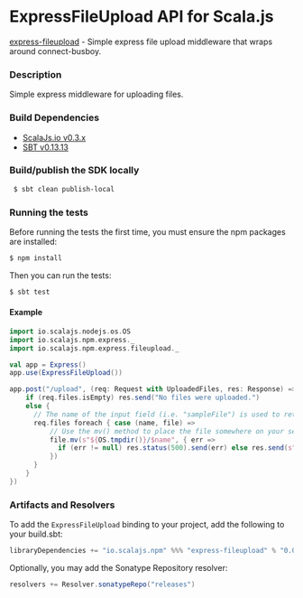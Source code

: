 ExpressFileUpload API for Scala.js
================================
[express-fileupload](https://www.npmjs.com/package/express-fileupload) - Simple express file upload middleware that wraps around connect-busboy.

### Description

Simple express middleware for uploading files.

### Build Dependencies

* [ScalaJs.io v0.3.x](https://github.com/scalajs-io/scalajs.io)
* [SBT v0.13.13](http://www.scala-sbt.org/download.html)

### Build/publish the SDK locally

```bash
 $ sbt clean publish-local
```

### Running the tests

Before running the tests the first time, you must ensure the npm packages are installed:

```bash
$ npm install
```

Then you can run the tests:

```bash
$ sbt test
```

#### Example 

```scala
import io.scalajs.nodejs.os.OS
import io.scalajs.npm.express._
import io.scalajs.npm.express.fileupload._

val app = Express()
app.use(ExpressFileUpload())

app.post("/upload", (req: Request with UploadedFiles, res: Response) => {
    if (req.files.isEmpty) res.send("No files were uploaded.")
    else {
      // The name of the input field (i.e. "sampleFile") is used to retrieve the uploaded file
      req.files foreach { case (name, file) =>
          // Use the mv() method to place the file somewhere on your server
          file.mv(s"${OS.tmpdir()}/$name", { err => 
            if (err != null) res.status(500).send(err) else res.send(s"File '$name' uploaded!")
          })
      }
    }
})
```

### Artifacts and Resolvers

To add the `ExpressFileUpload` binding to your project, add the following to your build.sbt:  

```sbt
libraryDependencies += "io.scalajs.npm" %%% "express-fileupload" % "0.0.7"
```

Optionally, you may add the Sonatype Repository resolver:

```sbt   
resolvers += Resolver.sonatypeRepo("releases") 
```